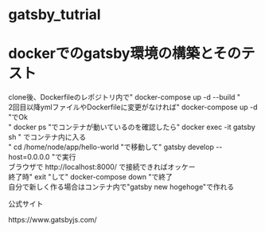 # gatsby_tutrial
<h1>dockerでのgatsby環境の構築とそのテスト</h1>
<div>
  clone後、Dockerfileのレポジトリ内で" docker-compose up -d --build "<br>
  2回目以降ymlファイルやDockerfileに変更がなければ" docker-compose up -d "でOk<br>
  " docker ps "でコンテナが動いているのを確認したら" docker exec -it gatsby sh " でコンテナ内に入る<br>
  " cd /home/node/app/hello-world "で移動して" gatsby develop --host=0.0.0.0 "で実行<br>
  ブラウザで http://localhost:8000/ で接続できればオッケー<br>
  終了時" exit "して" docker-compose down "で終了<br>
  自分で新しく作る場合はコンテナ内で"gatsby new hogehoge"で作れる<br>
</div>
<p>公式サイト</p>
https://www.gatsbyjs.com/
